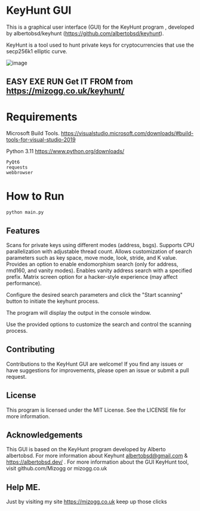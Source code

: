 
# KeyHunt GUI
This is a graphical user interface (GUI) for the KeyHunt program , developed by albertobsd/keyhunt (https://github.com/albertobsd/keyhunt). 

KeyHunt is a tool used to hunt private keys for cryptocurrencies that use the secp256k1 elliptic curve.

![image](https://github.com/Mizogg/GUI_keyhunt/assets/88630056/9a187814-4219-4de8-9c9b-20c2e7ee4b7c)


## EASY EXE RUN Get IT FROM  from https://mizogg.co.uk/keyhunt/

# Requirements 

Microsoft Build Tools.
https://visualstudio.microsoft.com/downloads/#build-tools-for-visual-studio-2019

Python 3.11
https://www.python.org/downloads/

```
PyQt6
requests
webbrowser
```
# How to Run

```
python main.py 
```


## Features
Scans for private keys using different modes (address, bsgs).
Supports CPU parallelization with adjustable thread count.
Allows customization of search parameters such as key space, move mode, look, stride, and K value.
Provides an option to enable endomorphism search (only for address, rmd160, and vanity modes).
Enables vanity address search with a specified prefix.
Matrix screen option for a hacker-style experience (may affect performance).

Configure the desired search parameters and click the "Start scanning" button to initiate the keyhunt process.

The program will display the output in the console window.

Use the provided options to customize the search and control the scanning process.

## Contributing
Contributions to the KeyHunt GUI are welcome! If you find any issues or have suggestions for improvements, please open an issue or submit a pull request.

## License
This program is licensed under the MIT License. See the LICENSE file for more information.

## Acknowledgements
This GUI is based on the KeyHunt program developed by Alberto albertobsd. For more information about Keyhunt albertobsd@gmail.com &
https://albertobsd.dev/ . For more information about the GUI KeyHunt tool, visit github.com/Mizogg or mizogg.co.uk

## Help ME.
Just by visiting my site https://mizogg.co.uk keep up those clicks

